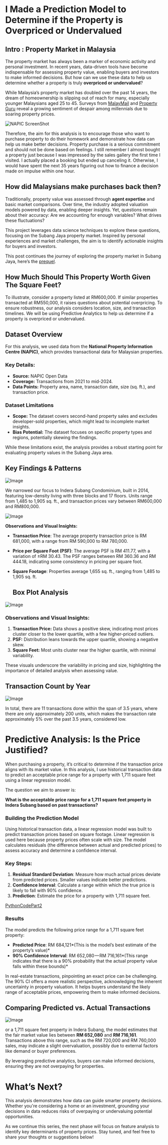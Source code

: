 # I Made a Prediction Model to Determine if the Property is Overpriced or Undervalued

## Intro : Property Market in Malaysia

The property market has always been a marker of economic activity and personal investment. In recent years, data-driven tools have become indispensable for assessing property value, enabling buyers and investors to make informed decisions. But how can we use these data to help us determine whether a property is truly **overpriced or undervalued**? 

While Malaysia’s property market has doubled over the past 14 years, the dream of homeownership is slipping out of reach for many, especially younger Malaysians aged 25 to 45. Surveys from [MalayMail](https://www.malaymail.com/news/malaysia/2024/01/19/more-malaysian-millennials-dropping-home-ownership-dreams-as-prices-spiral-out-of-reach/113296) and [Property Guru](https://www.propertyguru.com.my/property-guides/malaysia-consumer-sentiment-study-h2-2023-71197) reveal a growing sentiment of despair among millennials due to soaring property prices.

![NAPIC ScreenShot](Images/16.1.png)

Therefore, the aim for this analysis is to encourage those who want to purchase property to do their homework and demonstrate how data can help us make better decisions. Property purchase is a serious commitment and should not be done based on feelings. I still remember I almost bought a property just because I was impressed by the sales gallery the first time I visited. I actually placed a booking but ended up canceling it. Otherwise, I would have spent the next 35 years figuring out how to finance a decision made on impulse within one hour.

## How did Malaysians make purchases back then?

Traditionally, property value was assessed through **agent expertise** and basic market comparisons. Over time, the industry adopted valuation models powered by data, enabling deeper insights. Yet, questions remain about their accuracy: Are we accounting for enough variables? What drives these fluctuations?

This project leverages data science techniques to explore these questions, focusing on the Subang Jaya property market. Inspired by personal experiences and market challenges, the aim is to identify actionable insights for buyers and investors.

This post continues the journey of exploring the property market in Subang Jaya, here’s the [prequel](https://medium.com/@kwanqi.yt/real-estate-analysis-with-python-cfe7eb4cbd88).

## How Much Should This Property Worth Given The Square Feet? 
To illustrate, consider a property listed at RM600,000. If similar properties transacted at RM550,000, it raises questions about potential overpricing. To ensure robustness, our analysis considers location, size, and transaction timelines. We will be using Predictive Analytics to help us determine if a property is overpriced or undervalued.

## **Dataset Overview**

For this analysis, we used data from the **National Property Information Centre (NAPIC)**, which provides transactional data for Malaysian properties.

### Key Details:

- **Source:** NAPIC Open Data
- **Coverage:** Transactions from 2021 to mid-2024.
- **Data Points:** Property area, name, transaction date, size (sq. ft.), and transaction price.

### Dataset Limitations

- **Scope:** The dataset covers second-hand property sales and excludes developer-sold properties, which might lead to incomplete market insights.
- **Bias Potential:** The dataset focuses on specific property types and regions, potentially skewing the findings.

While these limitations exist, the analysis provides a robust starting point for evaluating property values in the Subang Jaya area.

## Key Findings & Patterns
![Image](Images/16.2.png)

We narrowed our focus to Indera Subang Condominium, built in 2014, featuring low-density living with three blocks and 17 floors. Units range from 1,485 to 1,905 sq. ft., and transaction prices vary between RM600,000 and RM800,000.

![Image](Images/16.3.png)

**Observations and Visual Insights:**

- **Transaction Price**: The average property transaction price is RM 681,000, with a range from RM 590,000 to RM 780,000.
- **Price per Square Foot (PSF)**: The average PSF is RM 411.77, with a variation of ±RM 30.43. The PSF ranges between RM 360.36 and RM 444.18, indicating some consistency in pricing per square foot.
- **Square Footage**: Properties average 1,655 sq. ft., ranging from 1,485 to 1,905 sq. ft.

  ## Box Plot Analysis
![Image](Images/16.4.png)
  ### Observations and Visual Insights:

1. **Transaction Price:** Data shows a positive skew, indicating most prices cluster closer to the lower quartile, with a few higher-priced outliers.
2. **PSF:** Distribution leans towards the upper quartile, showing a negative skew.
3. **Square Feet:** Most units cluster near the higher quartile, with minimal variability.

These visuals underscore the variability in pricing and size, highlighting the importance of detailed analysis when assessing value.

## **Transaction Count by Year** 
![Image](Images/16.5.png)

In total, there are 11 transactions done within the span of 3.5 years, where there are only approximately 200 units, which makes the transaction rate approximately 5% over the past 3.5 years, considered low.

# Predictive Analysis: Is the Price Justified?

When purchasing a property, it’s critical to determine if the transaction price aligns with its market value. In this analysis, I use historical transaction data to predict an acceptable price range for a property with 1,711 square feet using a linear regression model.

The question we aim to answer is:

**What is the acceptable price range for a 1,711 square feet property in Indera Subang based on past transactions?**

### Building the Prediction Model

Using historical transaction data, a linear regression model was built to predict transaction prices based on square footage. Linear regression is used here because property prices often scale with size. The model calculates residuals (the difference between actual and predicted prices) to assess accuracy and determine a confidence interval.

### Key Steps:

1. **Residual Standard Deviation**: Measure how much actual prices deviate from predicted prices. Smaller values indicate better predictions.
2. **Confidence Interval**: Calculate a range within which the true price is likely to fall with 90% confidence.
3. **Prediction**: Estimate the price for a property with 1,711 square feet.

[PythonCodePart2](PythonCodePart2.py)

### Results

The model predicts the following price range for a 1,711 square feet property:

- **Predicted Price**: RM 684,121*(This is the model’s best estimate of the property’s value)*
- **90% Confidence Interval**: RM 652,080 — RM 716,161*(This range indicates that there is a 90% probability that the actual property value falls within these bounds)*

In real-estate transactions, pinpointing an exact price can be challenging. The 90% CI offers a more realistic perspective, acknowledging the inherent uncertainty in property valuation. It helps buyers understand the likely range of acceptable prices, empowering them to make informed decisions.

## Comparing Predicted vs. Actual Transactions

![Image](Images/16.6.png)

or a 1,711 square feet property in Indera Subang, the model estimates that the fair market value lies between **RM 652,080** and **RM 716,161**. Transactions above this range, such as the RM 720,000 and RM 760,000 sales, may indicate a slight overvaluation, possibly due to external factors like demand or buyer preferences.

By leveraging predictive analytics, buyers can make informed decisions, ensuring they are not overpaying for properties. 

# What’s Next?

This analysis demonstrates how data can guide smarter property decisions. Whether you're considering a home or an investment, grounding your decisions in data reduces risks of overpaying or undervaluing potential opportunities.

As we continue this series, the next phase will focus on feature analysis to identify key determinants of property prices. Stay tuned, and feel free to share your thoughts or suggestions below!
